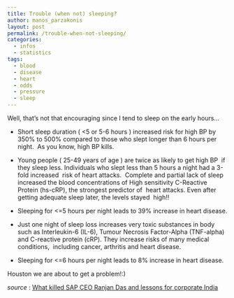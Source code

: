 ```yaml
---
title: Trouble (when not) sleeping?
author: manos_parzakonis
layout: post
permalink: /trouble-when-not-sleeping/
categories:
  - infos
  - statistics
tags:
  - blood
  - disease
  - heart
  - odds
  - pressure
  - sleep
---
```

Well, that&#8217;s not that encouraging since I tend to sleep on the early hours&#8230;

  * Short sleep duration ( <5 or 5-6 hours ) increased risk for high BP by  350% to 500% compared to those who slept longer than 6 hours per night.  As you know, high BP kills.

  * Young people ( 25-49 years of age ) are twice as likely to get high BP  if they sleep less. Individuals who slept less than 5 hours a night had a 3-fold increased  risk of heart attacks.  Complete and partial lack of sleep increased the blood concentrations of High sensitivity C-Reactive Protein (hs-cRP), the strongest predictor of  heart attacks. Even after getting adequate sleep later, the levels stayed  high!!
  * Sleeping for <=5 hours per night leads to 39% increase in heart disease.
  * Just one night of sleep loss increases very toxic substances in body such as Interleukin-6 (IL-6), Tumour Necrosis Factor-Alpha (TNF-alpha) and C-reactive protein (cRP). They increase risks of many medical conditions,  including cancer, arthritis and heart disease.
  * Sleeping for <=6 hours per night leads to 8% increase in heart disease.

Houston we are about to get a problem!:)

*source* : [What killed SAP CEO Ranjan Das and lessons for corporate India][1]

 [1]: http://webdroidz.com/2009/12/06/what-killed-sap-ceo-ranjan-das-and-lessons-for-corporate-india/